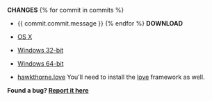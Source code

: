 **CHANGES**
{% for commit in commits %}
- {{ commit.commit.message }}
{% endfor %}
**DOWNLOAD**

- [OS X](https://github.com/downloads/kyleconroy/hawkthorne-journey/hawkthorne-osx.zip)
- [Windows 32-bit](https://github.com/downloads/kyleconroy/hawkthorne-journey/hawkthorne-win-x86.zip)
- [Windows 64-bit](https://github.com/downloads/kyleconroy/hawkthorne-journey/hawkthorne-win-x64.zip)
- [hawkthorne.love](https://github.com/downloads/kyleconroy/hawkthorne-journey/hawkthorne.love)
  You'll need to install the [love](http://love2d.org) framework as well.

**Found a bug? [Report it here](https://docs.google.com/spreadsheet/viewform?pli=1&formkey=dFh5bmRNVWZrdlBHbUVmcmZNczJoaXc6MQ#gid=0)**

